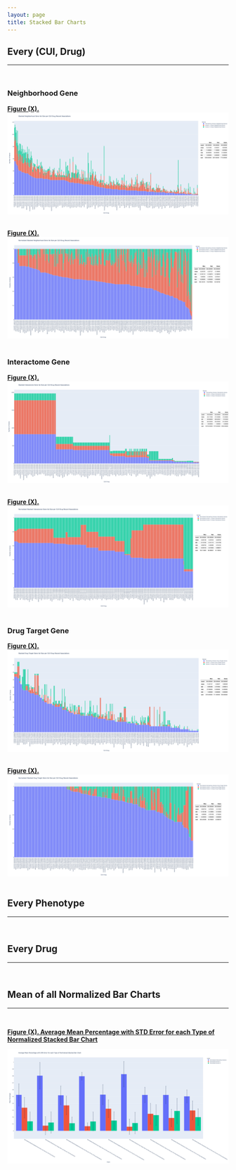 ```yaml
---
layout: page
title: Stacked Bar Charts
---
```



## Every (CUI, Drug)
---------------------------------------------------------------------------
<br />  


### Neighborhood Gene

[**Figure (X).**](https://htmlpreview.github.io/?https://github.com/aryastark5/web_bench/blob/gh-pages/display_files/output_stacked_bar_chart_analysis/every_cui_drug_record/Stacked_Neighborhood_Gene_list_Size_per_CUI-Drug_Record_Associations.html)
<br /> 
![image](display_files/output_stacked_bar_chart_analysis/every_cui_drug_record/Stacked_Neighborhood_Gene_list_Size_per_CUI-Drug_Record_Associations.png)
<br /> 
<br /> 

[**Figure (X).**](https://htmlpreview.github.io/?https://github.com/aryastark5/web_bench/blob/gh-pages/display_files/output_stacked_bar_chart_analysis/every_cui_drug_record/Normalized_Stacked_Neighborhood_Gene_list_Size_per_CUI-Drug_Record_Associations.html)
<br /> 
![image](display_files/output_stacked_bar_chart_analysis/every_cui_drug_record/Normalized_Stacked_Neighborhood_Gene_list_Size_per_CUI-Drug_Record_Associations.png)
<br /> 
<br /> 

### Interactome Gene

[**Figure (X).**](https://htmlpreview.github.io/?https://github.com/aryastark5/web_bench/blob/gh-pages/display_files/output_stacked_bar_chart_analysis/every_cui_drug_record/Stacked_Interactome_Gene_list_Size_per_CUI-Drug_Record_Associations.html)
<br /> 
![image](display_files/output_stacked_bar_chart_analysis/every_cui_drug_record/Stacked_Interactome_Gene_list_Size_per_CUI-Drug_Record_Associations.png)
<br /> 
<br /> 

[**Figure (X).**](https://htmlpreview.github.io/?https://github.com/aryastark5/web_bench/blob/gh-pages/display_files/output_stacked_bar_chart_analysis/every_cui_drug_record/Normalized_Stacked_Interactome_Gene_list_Size_per_CUI-Drug_Record_Associations.html)
<br /> 
![image](display_files/output_stacked_bar_chart_analysis/every_cui_drug_record/Normalized_Stacked_Interactome_Gene_list_Size_per_CUI-Drug_Record_Associations.png)
<br /> 
<br /> 

### Drug Target Gene

[**Figure (X).**](https://htmlpreview.github.io/?https://github.com/aryastark5/web_bench/blob/gh-pages/display_files/output_stacked_bar_chart_analysis/every_cui_drug_record/Stacked_Drug_Target_Gene_list_Size_per_CUI-Drug_Record_Associations.html)
<br /> 
![image](display_files/output_stacked_bar_chart_analysis/every_cui_drug_record/Stacked_Drug_Target_Gene_list_Size_per_CUI-Drug_Record_Associations.png)
<br /> 
<br /> 

[**Figure (X).**](https://htmlpreview.github.io/?https://github.com/aryastark5/web_bench/blob/gh-pages/display_files/output_stacked_bar_chart_analysis/every_cui_drug_record/Normalized_Stacked_Drug_Target_Gene_list_Size_per_CUI-Drug_Record_Associations.html)
<br /> 
![image](display_files/output_stacked_bar_chart_analysis/every_cui_drug_record/Normalized_Stacked_Drug_Target_Gene_list_Size_per_CUI-Drug_Record_Associations.png)
<br /> 
<br /> 









## Every Phenotype
---------------------------------------------------------------------------
<br />  


## Every Drug
---------------------------------------------------------------------------
<br />  


## Mean of all Normalized Bar Charts
---------------------------------------------------------------------------
<br />  

[**Figure (X). Average Mean Percentage with STD Error for each Type of Normalized Stacked Bar Chart**](https://htmlpreview.github.io/?https://github.com/aryastark5/web_bench/blob/gh-pages/display_files/output_stacked_bar_chart_analysis/Average_Mean_Percentage_with_STD_Error_for_each_Type_of_Normalized_Stacked_Bar_Chart.html)
<br />  

![image](display_files/output_stacked_bar_chart_analysis/Average_Mean_Percentage_with_STD_Error_for_each_Type_of_Normalized_Stacked_Bar_Chart.png)
<br /> 









